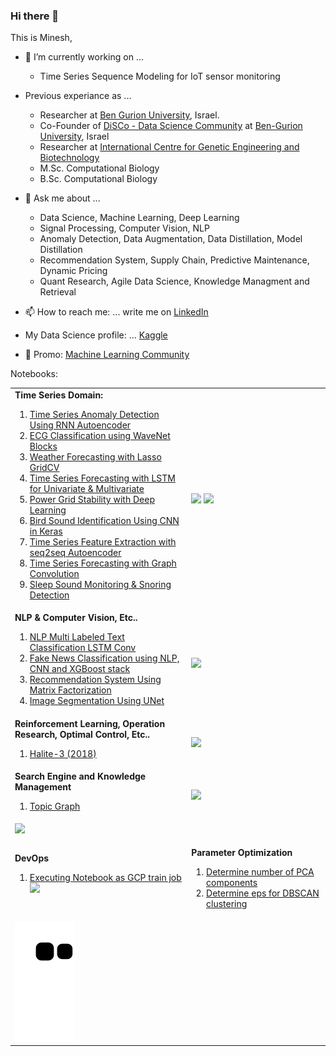 ### Hi there 👋
This is Minesh, 

<!-- table border="0"><tr><td width="100%" -->
  <!-- pre -->

- 🔭 I’m currently working on ... 
    *  Time Series Sequence Modeling for IoT sensor monitoring
- Previous experiance as ...
    *  Researcher at [Ben Gurion University](https://in.bgu.ac.il/en/Pages/default.aspx), Israel.
    *  Co-Founder of [DiSCo - Data Science Community](https://www.bengis.org/disco) at [Ben-Gurion University](https://in.bgu.ac.il/en/pages/default.aspx), Israel 
    *  Researcher at [International Centre for Genetic Engineering and Biotechnology](http://www.icgeb.org/)
    *  M.Sc. Computational Biology
    *  B.Sc. Computational Biology

- 💬 Ask me about ... 
    * Data Science, Machine Learning, Deep Learning 
    * Signal Processing, Computer Vision, NLP
    * Anomaly Detection, Data Augmentation, Data Distillation, Model Distillation
    * Recommendation System, Supply Chain, Predictive Maintenance, Dynamic Pricing
    * Quant Research, Agile Data Science, Knowledge Managment and Retrieval

- 📫 How to reach me: ... 
    write me on </pre> <a href="https://LinkedIn.com/in/mineshjethva">LinkedIn</a> 

- My Data Science profile: ... 
    <a href="https://www.kaggle.com/mineshjethva">Kaggle</a>

- 🧾 Promo: [Machine Learning Community](http://forum.heroml.org)

<!--
**minesh1291/Minesh1291** is a ✨ _special_ ✨ repository because its `README.md` (this file) appears on your GitHub profile.

Here are some ideas to get you started:

- 🔭 I’m currently working on ...
- 🌱 I’m currently learning ...
- 👯 I’m looking to collaborate on ...
- 🤔 I’m looking for help with ...
- 💬 Ask me about ...
- 📫 How to reach me: ...
- 😄 Pronouns: ...
- ⚡ Fun fact: ...

-->

  <!-- /pre>
  </td>
<!-- td>
<img src="https://github-readme-stats.vercel.app/api?username=minesh1291&show_icons=true&theme=dark" >
 </td ></tr>
  </table -->
  
<!--

Actively looking for a Data Scientist position. 

**Data Scientist** working with sequence modelling for Time-Series

-->

Notebooks:

<table>
    <tr>
        <td width="56%">
            <strong>Time Series Domain:</strong>
            <ol>
                <li><a href="https://www.kaggle.com/mineshjethva/timeseries-anomaly-detection-using-rnn-autoencoder" rel="nofollow">Time Series Anomaly Detection Using RNN Autoencoder</a></li>
                <li><a href="https://www.kaggle.com/mineshjethva/ecg-model" rel="nofollow">ECG Classification using WaveNet Blocks</a></li>
                <li><a href="https://www.kaggle.com/mineshjethva/weather-forcasting-lasso-gridcv?scriptVersionId=3567529" rel="nofollow">Weather Forecasting with Lasso GridCV</a></li>
                <li><a href="https://www.kaggle.com/mineshjethva/time-series-forecasting-with-lstm-for-uni-multivar" rel="nofollow">Time Series Forecasting with LSTM for Univariate &amp; Multivariate</a></li>
                <li><a href="https://www.kaggle.com/mineshjethva/power-grid-stability-with-deep-learning" rel="nofollow">Power Grid Stability with Deep Learning</a></li>
                <li><a href="https://www.kaggle.com/mineshjethva/making-prediction-with-keras-pre-trained-model?scriptVersionId=39728764" rel="nofollow">Bird Sound Identification Using CNN in Keras</a></li>
                <li><a href="https://www.kaggle.com/mineshjethva/timeseries-featureextraction-seq2seq-autoencoder" rel="nofollow">Time Series Feature Extraction with seq2seq Autoencoder</a></li>
                <li><a href="https://www.kaggle.com/mineshjethva/graph-timeseries-forecasting" rel="nofollow">Time Series Forecasting with Graph Convolution</a></li>
                <li><a href="https://www.kaggle.com/mineshjethva/sleep-monitoring-snoring-detection/" rel="nofollow">Sleep Sound Monitoring &amp; Snoring Detection</a></li>
            </ol>
        </td>
        <td>
            <img src="https://user-images.githubusercontent.com/6646693/129485595-7d132169-74ea-47ad-9a16-849144ec2af9.gif" width="70%">
            <img src="https://user-images.githubusercontent.com/6646693/129487538-92b3708a-5d07-44f1-b0f2-22734f450bfb.gif" width="70%">
        </td>
    </tr>
    <tr>
        <td colspan=1>
          <strong> NLP & Computer Vision, Etc.. </strong>
          <ol>
                <li><a href="https://www.kaggle.com/mineshjethva/nlp-text-classification-lstm-conv?scriptVersionId=39400049" rel="nofollow">NLP Multi Labeled Text Classification LSTM Conv</a></li>
                <li><a href="https://www.kaggle.com/mineshjethva/tomtom-fakenews-v2" rel="nofollow">Fake News Classification using NLP, CNN and XGBoost stack</a></li>
                <li><a href="https://www.kaggle.com/mineshjethva/recommendation-system-using-matrix-factorization" rel="nofollow">Recommendation System Using Matrix Factorization</a></li>
                <li><a href="https://www.kaggle.com/mineshjethva/image-segmentation-using-unet" rel="nofollow">Image Segmentation Using UNet</a></li>
            </ol>
        <td>
            <img src="https://user-images.githubusercontent.com/6646693/135624408-b613b201-4d6a-4c20-811f-a59791422066.gif" width="70%">
        </td>
    </tr>
  <tr>
        <td colspan=1>
          <strong> Reinforcement Learning, Operation Research, Optimal Control, Etc.. </strong>
          <ol>
            <li> <a href="https://twitter.com/haliteai?lang=en" rel="nofollow"> Halite-3 (2018) </a></li>
          </ol>
        <td>
            <img src="https://github.com/minesh1291/minesh1291.github.io/raw/master/_images/halite-in-action.gif" width="70%">
        </td>
    </tr>
  
  <tr>
        <td colspan=1>
          <strong> Search Engine and Knowledge Management </strong>
          <ol>
            <li> <a href="https://minesh1291.github.io/KGraph/" rel="nofollow"> Topic Graph </a></li>
          </ol>
        <td>
            <img src="https://raw.githubusercontent.com/minesh1291/KGraph/main/images/Screenshot%20from%202022-01-19%2011-07-40.png" style="object-fit: cover" width="70%">
        </td>
    </tr>
    <tr>
        <td colspan=2>
            <img src="https://user-images.githubusercontent.com/6646693/135627334-5857e252-af05-40fc-a995-0622f1bc468f.png" width="70%">
        </td>    
    </tr>
    <tr>
<td colspan=1>
<strong>  DevOps </strong>
<ol>
  <li><a href="https://www.kaggle.com/general/196909">Executing Notebook as GCP train job</a>
<img src="https://user-images.githubusercontent.com/6646693/135630007-aef53893-cd20-41d2-a2d6-aaa4f29ca138.png" width="70%">
</li>
  </ol>
</td>
<td colspan=1>

<strong>  Parameter Optimization </strong> 
1. [Determine number of PCA components](https://www.kaggle.com/mineshjethva/determine-n-pca-components?rvi=1)
1. [Determine eps for DBSCAN clustering](https://www.kaggle.com/mineshjethva/determine-eps-for-dbscan-clustering?scriptVersionId=48245677)
</td>
  </tr>
      <tr>
      <tr><td colspan=2>
<img src="https://github.com/minesh1291/Minesh1291/blob/output/github-contribution-grid-snake.svg" alt="Snake animation" style="max-width:100%;">
